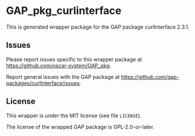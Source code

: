 # GAP_pkg_curlinterface

This is generated wrapper package for the GAP package curlInterface 2.3.1.

## Issues

Please report issues specific to this wrapper package at <https://github.com/oscar-system/GAP_pkg>.

Report general issues with the GAP package at <https://github.com/gap-packages/curlInterface/issues>.

## License

This wrapper is under the MIT license (see file `LICENSE`).

The license of the wrapped GAP package is GPL-2.0-or-later.
